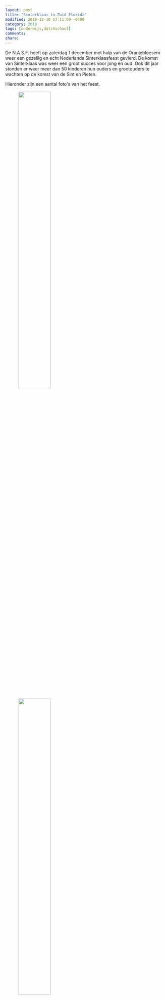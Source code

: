 ```yaml
---
layout: post
title: "Sinterklaas in Zuid Florida"
modified: 2018-12-10 17:11:09 -0400
category: 2018
tags: [onderwijs,dutchschool]
comments: 
share: 
---
```


De N.A.S.F. heeft op zaterdag 1 december met hulp van de Oranjebloesem weer een gezellig en echt Nederlands Sinterklaasfeest gevierd. De komst van Sinterklaas was weer een groot succes voor jong en oud. Ook dit jaar stonden er weer meer dan 50 kinderen hun ouders en grootouders te wachten op de komst van de Sint en Pieten. 

Hieronder zijn een aantal foto's van het feest.

<div class="parent-container">
<figure class="third">
   <a href="/gallery/sinterklaas-2018/IMG_0982.JPG"><img src="/gallery/sinterklaas-2018/IMG_0982.JPG" style="margin:2px;width:49%"></a>
   <a href="/gallery/sinterklaas-2018/IMG_0990.png"><img src="/gallery/sinterklaas-2018/IMG_0990.png" style="margin:2px;width:49%"></a>
</figure> 
<figure class="half">
   <a href="/gallery/sinterklaas-2018/IMG_0999.JPG"><img src="/gallery/sinterklaas-2018/IMG_0999.JPG" style="margin:2px;width:49%"></a>
   <a href="/gallery/sinterklaas-2018/IMG_1007.JPG"><img src="/gallery/sinterklaas-2018/IMG_1007.JPG" style="margin:2px;width:49%"></a>
</figure> 


<figure class="half">
   <a href="/gallery/sinterklaas-2018/IMG_1012.JPG"><img src="/gallery/sinterklaas-2018/IMG_1012.JPG" style="margin:2px;width:49%"></a>
   <a href="/gallery/sinterklaas-2018/IMG_1014.JPG"><img src="/gallery/sinterklaas-2018/IMG_1014.JPG" style="margin:2px;width:49%"></a>
   <figcaption align="center" style="margin-bottom:10px;padding-top:1px">In afwachting van Sinterklaas</figcaption>
</figure> 

<figure class="third">
   <a href="/gallery/sinterklaas-2018/IMG_1018.JPG"><img src="/gallery/sinterklaas-2018/IMG_1018.JPG" style="margin:2px;width:32%"></a>
   <a href="/gallery/sinterklaas-2018/IMG_1020.png"><img src="/gallery/sinterklaas-2018/IMG_1020.png" style="margin:2px;width:32%"></a>
   <a href="/gallery/sinterklaas-2018/IMG_1023.JPG"><img src="/gallery/sinterklaas-2018/IMG_1023.JPG" style="margin:2px;width:32%"></a>
</figure> 
<figure class="third">
   <a href="/gallery/sinterklaas-2018/IMG_1025.JPG"><img src="/gallery/sinterklaas-2018/IMG_1025.JPG" style="margin:2px;width:32%"></a>
   <a href="/gallery/sinterklaas-2018/IMG_1031.JPG"><img src="/gallery/sinterklaas-2018/IMG_1031.JPG" style="margin:2px;width:32%"></a>
   <a href="/gallery/sinterklaas-2018/IMG_1033.JPG"><img src="/gallery/sinterklaas-2018/IMG_1033.JPG" style="margin:2px;width:32%"></a>
   
</figure> 
<figure class="third">
   <a href="/gallery/sinterklaas-2018/IMG_1038.JPG"><img src="/gallery/sinterklaas-2018/IMG_1038.JPG" style="margin:2px;width:32%"></a>
   <a href="/gallery/sinterklaas-2018/IMG_1041.JPG"><img src="/gallery/sinterklaas-2018/IMG_1041.JPG" style="margin:2px;width:32%"></a>
   <a href="/gallery/sinterklaas-2018/IMG_1047.JPG"><img src="/gallery/sinterklaas-2018/IMG_1047.JPG" style="margin:2px;width:32%"></a>
   <figcaption align="center" style="margin-bottom:10px;padding-top:1px">De aankomst</figcaption>
</figure> 

<figure class="third">
   <a href="/gallery/sinterklaas-2018/IMG_1054.JPG"><img src="/gallery/sinterklaas-2018/IMG_1054.JPG" style="margin:2px;width:32%"></a>
   <a href="/gallery/sinterklaas-2018/IMG_1067.JPG"><img src="/gallery/sinterklaas-2018/IMG_1067.JPG" style="margin:2px;width:32%"></a>
   <a href="/gallery/sinterklaas-2018/IMG_1069.JPG"><img src="/gallery/sinterklaas-2018/IMG_1069.JPG" style="margin:2px;width:32%"></a>
</figure> 

<figure class="third">
   <a href="/gallery/sinterklaas-2018/IMG_1075.JPG"><img src="/gallery/sinterklaas-2018/IMG_1075.JPG" style="margin:2px;width:32%"></a>
   <a href="/gallery/sinterklaas-2018/IMG_1086.png"><img src="/gallery/sinterklaas-2018/IMG_1086.png" style="margin:2px;width:32%"></a>
   <a href="/gallery/sinterklaas-2018/IMG_1134.JPG"><img src="/gallery/sinterklaas-2018/IMG_1134.JPG" style="margin:2px;width:32%"></a>
   <figcaption align="center" style="margin-bottom:10px;padding-top:1px">Het feest en de kadootjes</figcaption>
</figure> 


<!--
<figure class="third">
   <a href="/gallery/sinterklaas-2018/IMG_1100.JPG"><img src="/gallery/sinterklaas-2018/IMG_1100.JPG" style="margin:2px;width:32%"></a>
       <a href="/gallery/sinterklaas-2018/IMG_1098.png"><img src="/gallery/sinterklaas-2018/IMG_1098.png" style="margin:2px;width:32%"></a>
   <a href="/gallery/sinterklaas-2018/IMG_1156.JPG"><img src="/gallery/sinterklaas-2018/IMG_1156.JPG" style="margin:2px;width:32%"></a>
   <figcaption align="center" style="margin-bottom:10px;padding-top:1px">De tentoonstelling</figcaption>
</figure> 
<figure class="third">
   <a href="/gallery/sinterklaas-2018/IMG_1183.JPG"><img src="/gallery/sinterklaas-2018/IMG_1183.JPG" style="margin:2px;width:32%"></a>
   <a href="/gallery/sinterklaas-2018/IMG_1185.JPG"><img src="/gallery/sinterklaas-2018/IMG_1185.JPG" style="margin:2px;width:32%"></a>
   <a href="/gallery/sinterklaas-2018/IMG_1190.png"><img src="/gallery/sinterklaas-2018/IMG_1190.png" style="margin:2px;width:32%"></a>
   <figcaption align="center" style="margin-bottom:10px;padding-top:1px">De tentoonstelling</figcaption>
</figure> 
<figure class="third">
   <a href="/gallery/sinterklaas-2018/IMG_1243.jpg"><img src="/gallery/sinterklaas-2018/IMG_1243.jpg" style="margin:2px;width:32%"></a>
   <a href="/gallery/sinterklaas-2018/IMG_1285.jpg"><img src="/gallery/sinterklaas-2018/IMG_1285.jpg" style="margin:2px;width:32%"></a>
   <a href="/gallery/sinterklaas-2018/IMG_1296.JPG"><img src="/gallery/sinterklaas-2018/IMG_1296.JPG" style="margin:2px;width:32%"></a>
   <figcaption align="center" style="margin-bottom:10px;padding-top:1px">De tentoonstelling</figcaption>
</figure>
<figure class="third">
   <a href="/gallery/sinterklaas-2018/IMG_1299.JPG"><img src="/gallery/sinterklaas-2018/IMG_1299.JPG" style="margin:2px;width:32%"></a>
   <a href="/gallery/sinterklaas-2018/IMG_1304.JPG"><img src="/gallery/sinterklaas-2018/IMG_1304.JPG" style="margin:2px;width:32%"></a>
   <a href="/gallery/sinterklaas-2018/IMG_1306.JPG"><img src="/gallery/sinterklaas-2018/IMG_1306.JPG" style="margin:2px;width:32%"></a>
   <figcaption align="center" style="margin-bottom:10px;padding-top:1px">De tentoonstelling</figcaption>
</figure>
<figure class="third">
   <a href="/gallery/sinterklaas-2018/IMG_1309.JPG"><img src="/gallery/sinterklaas-2018/IMG_1309.JPG" style="margin:2px;width:32%"></a>
   <a href="/gallery/sinterklaas-2018/IMG_1311.JPG"><img src="/gallery/sinterklaas-2018/IMG_1311.JPG" style="margin:2px;width:32%"></a>
   <a href="/gallery/sinterklaas-2018/IMG_1313.JPG"><img src="/gallery/sinterklaas-2018/IMG_1313.JPG" style="margin:2px;width:32%"></a>
   <figcaption align="center" style="margin-bottom:10px;padding-top:1px">De tentoonstelling</figcaption>
</figure>
-->
</div>

For meer foto's, volg [de oranjebloesem](https://www.facebook.com/de.oranjebloesem) and de [NASF](https://www.facebook.com/DutchClub/) op facebook. 

<script>
$('.parent-container').magnificPopup({
  delegate: 'a', // child items selector, by clicking on it popup will open
  type: 'image'
  // other options
});
</script>

